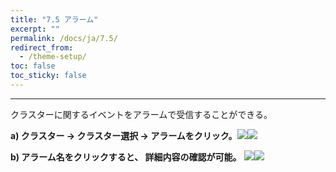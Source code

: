 ```yaml
---
title: "7.5 アラーム"
excerpt: ""
permalink: /docs/ja/7.5/
redirect_from:
  - /theme-setup/
toc: false
toc_sticky: false
---
```



---

クラスターに関するイベントをアラームで受信することができる。

**a\) クラスター → クラスター選択 → アラームをクリック。**![](/assets/JP/2.5/5.5_1.png)![](/assets/JP/2.5/5.5_2.png)

**b\) アラーム名をクリックすると、 詳細内容の確認が可能。**
![](/assets/JP/2.5/5.5_3.png)![](/assets/JP/2.5/5.5_4.png)

